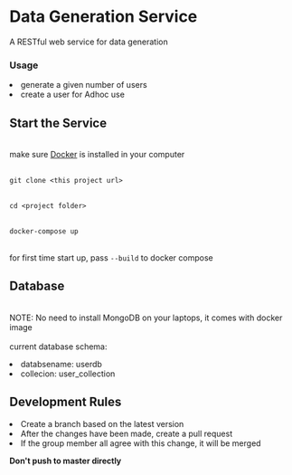 # Data Generation Service

A RESTful web service for data generation

### Usage
<li>generate a given number of users</li>
<li>create a user for Adhoc use </li>

## Start the Service
<br>make sure [Docker](https://docs.docker.com/docker-for-windows/install/) is installed in your computer</br>

<br>`git clone <this project url>` </br>

<br>`cd <project folder>`</br>

<br>`docker-compose up`</br>

<br> for first time start up, pass `--build` to docker compose </br>

## Database
<br> NOTE: No need to install MongoDB on your laptops, it comes with docker image</br>
<br>current database schema: </br>
<li>databsename: userdb</li>
<li>collecion: user_collection</li>

## Development Rules

<li>Create a branch based on the latest version</li>
<li>After the changes have been made, create a pull request</li>
<li>If the group member all agree with this change, it will be merged</li>

**Don't push to master directly** 
